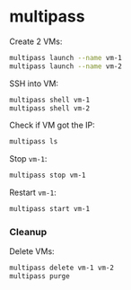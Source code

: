 # multipass

Create 2 VMs:
```bash
multipass launch --name vm-1
multipass launch --name vm-2
```

SSH into VM:
```bash
multipass shell vm-1
multipass shell vm-2
```

Check if VM got the IP:
```bash
multipass ls
```

Stop `vm-1`:
```bash
multipass stop vm-1
```

Restart `vm-1`:
```bash
multipass start vm-1
```

### Cleanup

Delete VMs:
```bash
multipass delete vm-1 vm-2
multipass purge
```

